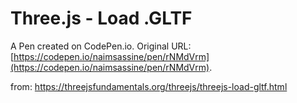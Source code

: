 # Three.js - Load .GLTF

A Pen created on CodePen.io. Original URL: [https://codepen.io/naimsassine/pen/rNMdVrm](https://codepen.io/naimsassine/pen/rNMdVrm).

from: https://threejsfundamentals.org/threejs/threejs-load-gltf.html

